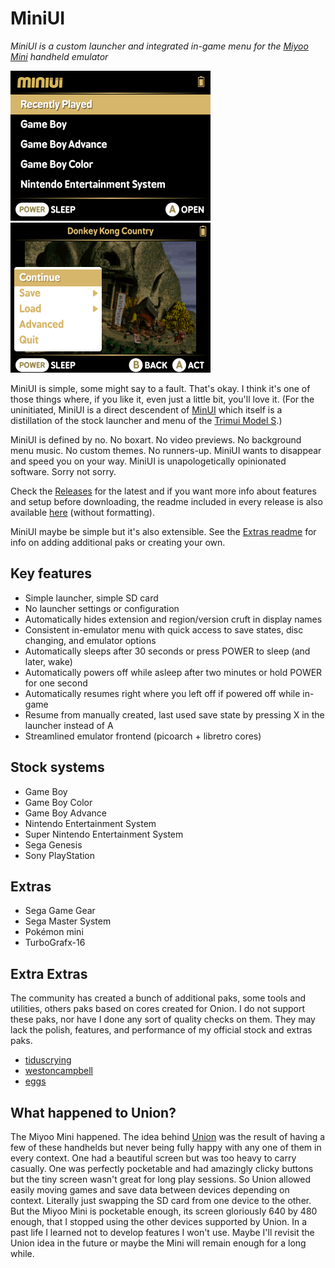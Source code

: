 # MiniUI

_MiniUI is a custom launcher and integrated in-game menu for the [Miyoo Mini](https://lemiyoo.cn/product/143.html) handheld emulator_

<img src="github/main.png" width=320 /> <img src="github/menu.png" width=320 />

MiniUI is simple, some might say to a fault. That's okay. I think it's one of those things where, if you like it, even just a little bit, you'll love it. (For the uninitiated, MiniUI is a direct descendent of [MinUI](https://github.com/shauninman/MinUI) which itself is a distillation of the stock launcher and menu of the [Trimui Model S](http://www.trimui.com).)

MiniUI is defined by no. No boxart. No video previews. No background menu music. No custom themes. No runners-up. MiniUI wants to disappear and speed you on your way. MiniUI is unapologetically opinionated software. Sorry not sorry. 

Check the [Releases](https://github.com/shauninman/MiniUI/releases) for the latest and if you want more info about features and setup before downloading, the readme included in every release is also available [here](https://github.com/shauninman/MiniUI/tree/main/skeleton) (without formatting).

MiniUI maybe be simple but it's also extensible. See the [Extras readme](https://github.com/shauninman/MiniUI/tree/main/extras) for info on adding additional paks or creating your own.

## Key features

- Simple launcher, simple SD card
- No launcher settings or configuration
- Automatically hides extension and region/version cruft in display names
- Consistent in-emulator menu with quick access to save states, disc changing, and emulator options
- Automatically sleeps after 30 seconds or press POWER to sleep (and later, wake)
- Automatically powers off while asleep after two minutes or hold POWER for one second
- Automatically resumes right where you left off if powered off while in-game
- Resume from manually created, last used save state by pressing X in the launcher instead of A
- Streamlined emulator frontend (picoarch + libretro cores)

## Stock systems

- Game Boy
- Game Boy Color
- Game Boy Advance
- Nintendo Entertainment System
- Super Nintendo Entertainment System
- Sega Genesis
- Sony PlayStation

## Extras

- Sega Game Gear
- Sega Master System
- Pokémon mini
- TurboGrafx-16

## Extra Extras

The community has created a bunch of additional paks, some tools and utilities, others paks based on cores created for Onion. I do not support these paks, nor have I done any sort of quality checks on them. They may lack the polish, features, and performance of my official stock and extras paks.

- [tiduscrying](https://github.com/tiduscrying/MiniUI-Extra-Extras)
- [westoncampbell](https://github.com/westoncampbell/MiyooMini/releases/tag/MiniUI-OnionPAKs)
- [eggs](https://www.dropbox.com/sh/hqcsr1h1d7f8nr3/AABtSOygIX_e4mio3rkLetWTa?preview=MiniUI_Tools.zip)

## What happened to Union?

The Miyoo Mini happened. The idea behind [Union](https://github.com/shauninman/Union) was the result of having a few of these handhelds but never being fully happy with any one of them in every context. One had a beautiful screen but was too heavy to carry casually. One was perfectly pocketable and had amazingly clicky buttons but the tiny screen wasn't great for long play sessions. So Union allowed easily moving games and save data between devices depending on context. Literally just swapping the SD card from one device to the other. But the Miyoo Mini is pocketable enough, its screen gloriously 640 by 480 enough, that I stopped using the other devices supported by Union. In a past life I learned not to develop features I won't use. Maybe I'll revisit the Union idea in the future or maybe the Mini will remain enough for a long while.
